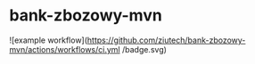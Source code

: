 # bank-zbozowy-mvn
![example workflow](https://github.com/ziutech/bank-zbozowy-mvn/actions/workflows/ci.yml
/badge.svg)
